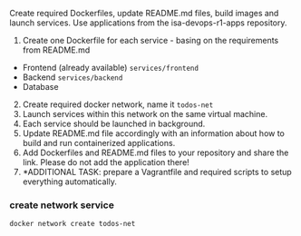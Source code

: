 Create required Dockerfiles, update README.md files, build images and launch services.
Use applications from the isa-devops-r1-apps repository.
1. Create one Dockerfile for each service - basing on the requirements from README.md
  - Frontend (already available) `services/frontend`
  - Backend `services/backend`
  - Database
2. Create required docker network, name it `todos-net`
3. Launch services within this network on the same virtual machine.
4. Each service should be launched in background.
5. Update README.md file accordingly with an information about how to build and run containerized applications.
6. Add Dockerfiles and README.md files to your repository and share the link. Please do not add the application there!
7. *ADDITIONAL TASK: prepare a Vagrantfile and required scripts to setup everything automatically.


### create network service
```bash
docker network create todos-net
```